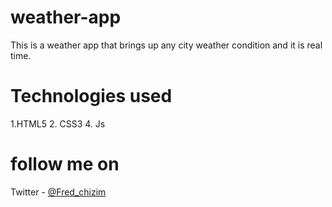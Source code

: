 # weather-app
This is a weather app that brings up any city weather condition and it is real time.

# Technologies used
1.HTML5
2. CSS3
4. Js

# follow me on
Twitter - [@Fred_chizim](https://www.twitter.com/Fred_chizim "Fred")
